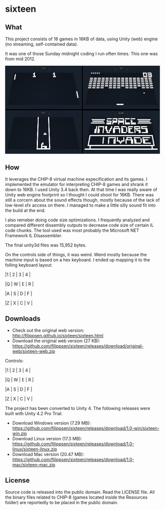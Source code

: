 sixteen
=======


What
----
This project consists of 16 games in 16KB of data, using Unity (web) engine (no streaming, self-contained data).

It was one of those Sunday midnight coding I run often times. This one was from mid 2012.

![Screenshots 1](/ss_1.png "Screenshots 1")

How
----

It leverages the CHIP-8 virtual machine especification and its games.
I implemented the emulator for interpreting CHIP-8 games and shrank it down to 16KB.
I used Unity 3.4 back then. At that time I was really aware of Unity web engine footprint so I thought I could shoot for 16KB.
There was still a corcern about the sound effects though, mostly because of the lack of low-level sfx access on there.
I managed to make a little silly sound fit into the build at the end.


I also remeber doing code size optimizations. I frequently analyzed and compared different dissembly outputs to decrease code size of certain IL code chunks.
The tool used was most probably the Microsoft NET Framework IL Disassembler.


The final unity3d files was 15,952 bytes.


On the controls side of things, it was weird. Weird mostly because the machine input is based on a hex keyboard. 
I ended up mapping it to the folling keyboard layout:

|1 | 2 | 3 | 4 |

|Q | W | E | R |

|A | S | D | F |

|Z | X | C | V |



Downloads
--------
* Check out the original web version: http://filippsen.github.io/sixteen/sixteen.html
* Download the original web version (27 KB): https://github.com/filippsen/sixteen/releases/download/original-web/sixteen-web.zip

Controls:

|1 | 2 | 3 | 4 |

|Q | W | E | R |

|A | S | D | F |

|Z | X | C | V |



The project has been converted to Unity 4. The following releases were built with Unity 4.2 Pro Trial:
* Download Windows version (7.29 MB): https://github.com/filippsen/sixteen/releases/download/1.0-win/sixteen-win.zip
* Download Linux version (17.3 MB): https://github.com/filippsen/sixteen/releases/download/1.0-linux/sixteen-linux.zip
* Download Mac version (20.47 MB): https://github.com/filippsen/sixteen/releases/download/1.0-mac/sixteen-mac.zip


License
-------
Source code is released into the public domain. Read the LICENSE file.
All the binary files related to CHIP-8 (games located inside the Resources folder) are reportedly to be placed in the public domain.
